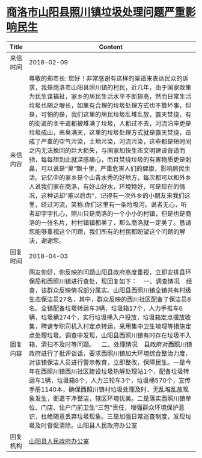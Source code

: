# <a href="http://www.shangluo.gov.cn/zmhd/ldxxxx.jsp?urltype=leadermail.LeaderMailContentUrl&wbtreeid=1112&leadermailid=4552">商洛市山阳县照川镇垃圾处理问题严重影响民生</a>
| Title |                                                                                                                                                                                                                                                    Content                                                                                                                                                                                                                                                     |
|:-----:|----------------------------------------------------------------------------------------------------------------------------------------------------------------------------------------------------------------------------------------------------------------------------------------------------------------------------------------------------------------------------------------------------------------------------------------------------------------------------------------------------------------|
| 来信时间  | 2018-02-09                                                                                                                                                                                                                                                                                                                                                                                                                                                                                                     |
| 来信内容  | 尊敬的郑市长: 您好！非常感谢有这样的渠道来表达民众的诉求，我是商洛市山阳县照川镇的村民，近几年，由于国家政策为民生谋福祉，家乡的居民生活水平不断提高，然而日常生活垃圾也随之增长，如果有合理的垃圾处理方式也不算坏事，但是，可怕的是，我们这里的居民垃圾乱堆乱放，露天焚烧，有的街道的主干道都被堆满了垃圾，人都过不去，河流沿岸更是垃圾成山，恶臭满天，这里的垃圾处理方式就是露天焚烧，造成了严重的空气污染，土地污染，河流污染，这些都是短时间之内无法挽回的巨大损失，与国家加快生态文明建设背道而驰，每每想到此就深感痛心，而且焚烧垃圾的有害物质更是刺鼻，可以说是“臭”飘十里，严重危害人们的健康，影响居民生活。记忆中的家乡是个山青水秀的好地方，每次都可以和外乡人说我们家在商洛，有好山好水，环境特好，可是现在的情况，这种话却“难以启齿”，记得有一次外乡的小朋友来我们这里，经过河流，笑称:你们这里有一条垃圾河。说者无心，听者却字字扎心，照川只是商洛的一个小小的村镇，但是也是商洛的一张名片，村村镇镇都美了，那么商洛就一定美了。恳请您能够重视这个问题，我们所有的村民都盼望这个问题的解决，谢谢您。   |
| 回复时间  | 2018-04-03                                                                                                                                                                                                                                                                                                                                                                                                                                                                                                     |
| 回复内容  | 网友你好，你反映的问题山阳县政府高度重视，立即安排县环保局和西照川镇进行查处，现回复如下：    一、调查情况    经查，该群众反映情况部分属实。山阳县西照川镇全镇共有村级生态保洁员27名，其中，群众反映的西川社区配备了保洁员8名。全镇配备垃圾转运车3辆，垃圾箱17个，人力手推车6辆，垃圾桶274个，实行垃圾桶入户投放，垃圾箱定点摆放收集，聘请专职司机入村定点转运，采用集中卫生填埋等措施定点处理垃圾。调查中发现，山阳县西照川镇有时存在垃圾不入箱、清扫不及时等问题。    二、处理情况    县政府对西照川镇政府进行了批评谈话，要求西照川镇加大环境综合整治力度，对该镇保洁人员进行警示教育，立即整改，保障民生。一是今年在西照川镇西川社区建设垃圾热解处理站1个，配备垃圾转运车1辆，垃圾箱8个，人力三轮车3个，垃圾桶570个，宣传手册1140本，确保西照川镇村垃圾处理及时、无乱堆乱放现象发生，街道干净整洁，辖区环境优美。二是落实西照川镇单位、门店、住户门前卫生“三包”责任，增强群众环境保护意识，杜绝随意丢弃垃圾现象。三是加强日常巡查制度，发现垃圾及时督促清除。山阳县人民政府办公室 |
| 回复机构  | <a href="../../categories/agencies/山阳县人民政府办公室.md">山阳县人民政府办公室</a>                                                                                                                                                                                                                                                                                                                                                                                                                                                 |